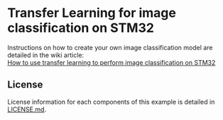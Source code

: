 # Transfer Learning for image classification on STM32

Instructions on how to create your own image classification model are detailed in the wiki article:  
[How to use transfer learning to perform image classification on STM32](https://wiki.st.com/stm32mcu/wiki/AI:How_to_use_transfer_learning_to_perform_image_classification_on_STM32)

## License
License information for each components of this example is detailed in [LICENSE.md](LICENSE.md).
